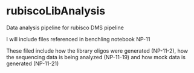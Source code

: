 # rubiscoLibAnalysis
Data analysis pipeline for rubisco DMS pipeline

I will include files referenced in benchling notebook NP-11

These filed include how the library oligos were generated (NP-11-2), how the sequencing data is being analyzed (NP-11-19) and how mock data is generated (NP-11-21)
